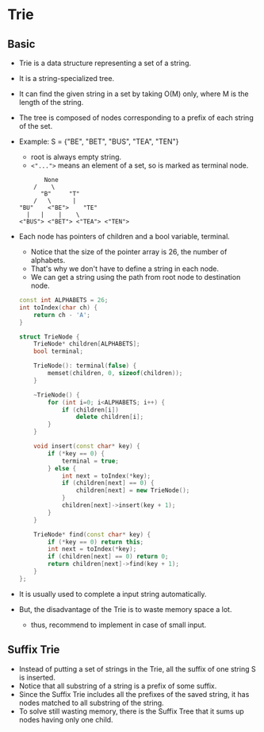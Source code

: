 # Trie

## Basic

- Trie is a data structure representing a set of a string.
- It is a string-specialized tree.
- It can find the given string in a set by taking O(M) only, where M is the length of the string.
- The tree is composed of nodes corresponding to a prefix of each string of the set.
- Example: S = {"BE", "BET", "BUS", "TEA", "TEN"}
	- root is always empty string.
	- `<"...">` means an element of a set, so is marked as terminal node.

	``` text
		   None
		/	 \
	      "B"	  "T"
	    /	\	   |
	"BU"	<"BE">	  "TE"
	  |	  |	   |    \
	<"BUS"> <"BET">	<"TEA">	<"TEN">
	```

- Each node has pointers of children and a bool variable, terminal.
	- Notice that the size of the pointer array is 26, the number of alphabets.
	- That's why we don't have to define a string in each node.
	- We can get a string using the path from root node to destination node.
	
	``` c++
	const int ALPHABETS = 26;
	int toIndex(char ch) {
		return ch - 'A';
	}

	struct TrieNode {
		TrieNode* children[ALPHABETS];
		bool terminal;

		TrieNode(): terminal(false) {
			memset(children, 0, sizeof(children));
		}

		~TrieNode() {
			for (int i=0; i<ALPHABETS; i++) {
				if (children[i])
					delete children[i];
			}
		}

		void insert(const char* key) {
			if (*key == 0) {
				terminal = true;
			} else {
				int next = toIndex(*key);
				if (children[next] == 0) {
					children[next] = new TrieNode();
				}
				children[next]->insert(key + 1);
			}
		}

		TrieNode* find(const char* key) {
			if (*key == 0) return this;
			int next = toIndex(*key);
			if (children[next] == 0) return 0;
			return children[next]->find(key + 1);
		}
	};
	```

- It is usually used to complete a input string automatically.
- But, the disadvantage of the Trie is to waste memory space a lot.
	- thus, recommend to implement in case of small input.
	

## Suffix Trie

- Instead of putting a set of strings in the Trie, all the suffix of one string S is inserted.
- Notice that all substring of a string is a prefix of some suffix.
- Since the Suffix Trie includes all the prefixes of the saved string, it has nodes matched to all substring of the string.
- To solve still wasting memory, there is the Suffix Tree that it sums up nodes having only one child.


